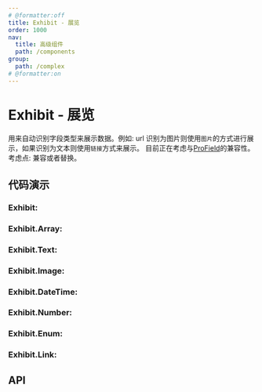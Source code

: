 ```yaml
---
# @formatter:off
title: Exhibit - 展览
order: 1000
nav:
  title: 高级组件
  path: /components
group:
  path: /complex
# @formatter:on
---
```


# Exhibit - 展览

用来自动识别字段类型来展示数据。例如: url 识别为图片则使用`图片`的方式进行展示，如果识别为文本则使用`链接`方式来展示。
目前正在考虑与[ProField](https://procomponents.ant.design/components/field/)的兼容性。
考虑点: 兼容或者替换。

## 代码演示

### Exhibit:

<code src="./exhibit.tsx"  background="#f0f2f5"></code>

### Exhibit.Array:

<code src="./array.tsx"  background="#f0f2f5"></code>

### Exhibit.Text:

<code src="./text.tsx"  background="#f0f2f5"></code>

### Exhibit.Image:

<code src="./image.tsx"  background="#f0f2f5"></code>

### Exhibit.DateTime:

<code src="./date-time.tsx"  background="#f0f2f5"></code>

### Exhibit.Number:

<code src="./number.tsx"  background="#f0f2f5"></code>

### Exhibit.Enum:

<code src="./enum.tsx"  background="#f0f2f5"></code>

### Exhibit.Link:

<code src="./link.tsx"  background="#f0f2f5"></code>

## API

<API src="../components/Text/index.ts"></API>
